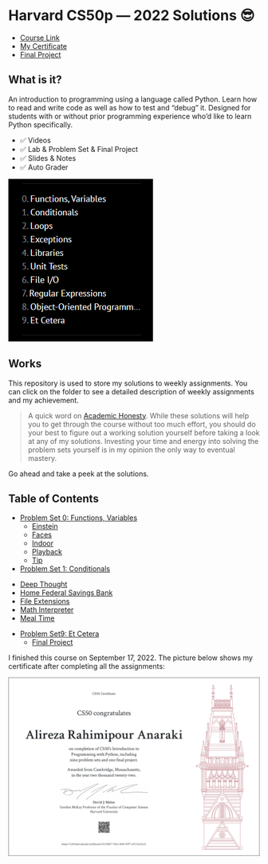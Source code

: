 Harvard CS50p — 2022 Solutions 😎
=====================

-   [Course Link](https://cs50.harvard.edu/python/2022/)
-   [My Certificate](https://cs50.harvard.edu/certificates/6315f067-7b65-481b-9297-ef151fe33ce5)
-   [Final Project](https://github.com/alirezarpa/Tic-Tac-Toe)

## What is it?

An introduction to programming using a language called Python. Learn how to read and write code as well as how to test and “debug” it. Designed for students with or without prior programming experience who’d like to learn Python specifically.

-   ✅ Videos
-   ✅ Lab & Problem Set & Final Project
-   ✅ Slides & Notes
-   ✅ Auto Grader

![cs50](img/CS50.png)

## Works

This repository is used to store my solutions to weekly assignments. You can click on the folder to see a detailed description of weekly assignments and my achievement.

> A quick word on [Academic Honesty](https://cs50.harvard.edu/x/2022/honesty/). While these solutions will help you to get through the course without too much effort, you should do your best to figure out a working solution yourself before taking a look at any of my solutions. Investing your time and energy into solving the problem sets yourself is in my opinion the only way to eventual mastery.

Go ahead and take a peek at the solutions.

## Table of Contents
- [Problem Set 0: Functions, Variables](/Week0)
  * [Einstein](/Week0/einstein)
  * [Faces](/Week0/faces)
  * [Indoor](/Week0/indoor)
  * [Playback](/Week0/playback)
  * [Tip](/Week0/tip)
 - [Problem Set 1: Conditionals](/Week1)
  * [Deep Thought](/Week1/deep)
  * [Home Federal Savings Bank](/Week1/bank)
  * [File Extensions](/Week1/extensions)
  * [Math Interpreter](/Week1/interpreter)
  * [Meal Time](/Week1/meal)
- [Problem Set9: Et Cetera](https://github.com/alirezarpa/Tic-Tac-Toe)
  * [Final Project](https://github.com/alirezarpa/Tic-Tac-Toe)


I finished this course on September 17, 2022.
The picture below shows my certificate after completing all the assignments:

![cs50x](img/CS50p.png)
